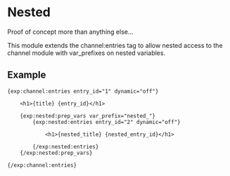 # Nested

Proof of concept more than anything else... 

This module extends the channel:entries tag to allow nested access to the channel module with var_prefixes on nested variables.

## Example

	{exp:channel:entries entry_id="1" dynamic="off"}
	
		<h1>{title} {entry_id}</h1>
	
		{exp:nested:prep_vars var_prefix="nested_"}
			{exp:nested:entries entry_id="2" dynamic="off"}
	
				<h1>{nested_title} {nested_entry_id}</h1>
	
			{/exp:nested:entries}
		{/exp:nested:prep_vars}
	
	{/exp:channel:entries}

